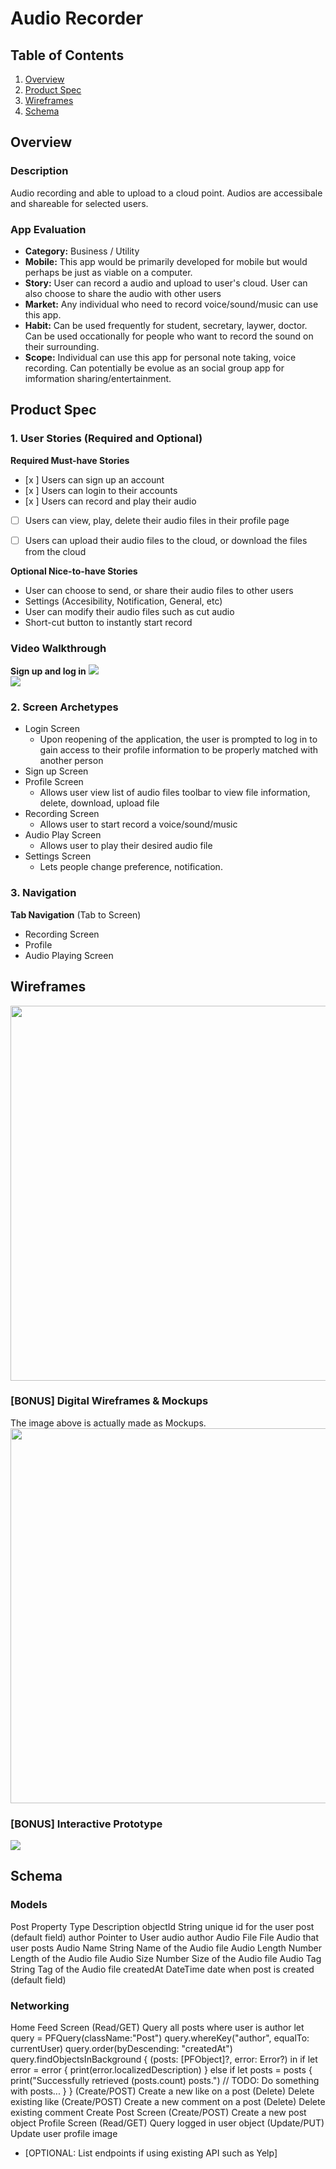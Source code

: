 # Audio Recorder

## Table of Contents
1. [Overview](#Overview)
1. [Product Spec](#Product-Spec)
1. [Wireframes](#Wireframes)
2. [Schema](#Schema)

## Overview
### Description
Audio recording and able to upload to a cloud point. Audios are accessibale and shareable for selected users.

### App Evaluation
- **Category:** Business / Utility
- **Mobile:** This app would be primarily developed for mobile but would perhaps be just as viable on a computer.
- **Story:** User can record a audio and upload to user's cloud. User can also choose to share the audio with other users
- **Market:** Any individual who need to record voice/sound/music can use this app.
- **Habit:** Can be used frequently for student, secretary, laywer, doctor. Can be used occationally for people who want to record the sound on their surrounding.
- **Scope:** Individual can use this app for personal note taking, voice recording. Can potentially be evolue as an social group app for imformation sharing/entertainment.

## Product Spec
### 1. User Stories (Required and Optional)

**Required Must-have Stories**

- [x ] Users can sign up an account
- [x ] Users can login to their accounts
- [x ] Users can record and play their audio
- [ ] Users can view, play, delete their audio files in their profile page
- [ ] Users can upload their audio files to the cloud, or download the files from the cloud


**Optional Nice-to-have Stories**

* User can choose to send, or share their audio files to other users
* Settings (Accesibility, Notification, General, etc)
* User can modify their audio files such as cut audio
* Short-cut button to instantly start record

### Video Walkthrough

**Sign up and log in**
<img src="https://github.com/YoTNT/Audio-Recorder/blob/master/login_signUp_audioRecorder.gif"><br>
<img src="https://github.com/YoTNT/Audio-Recorder/blob/master/walkthrough.gif"><br>

### 2. Screen Archetypes

* Login Screen
  * Upon reopening of the application, the user is prompted to log in to gain access to their profile information to be properly matched with another person
* Sign up Screen
* Profile Screen 
   * Allows user view list of audio files toolbar to view file information, delete, download, upload file
* Recording Screen
   * Allows user to start record a voice/sound/music
* Audio Play Screen
   * Allows user to play their desired audio file
* Settings Screen
   * Lets people change preference, notification.

### 3. Navigation

**Tab Navigation** (Tab to Screen)

* Recording Screen
* Profile
* Audio Playing Screen

## Wireframes
<img src="https://github.com/YoTNT/Audio-Recorder/blob/master/UI%20Collection.jpg" width=600><br>

### [BONUS] Digital Wireframes & Mockups
The image above is actually made as Mockups.
<img src="https://github.com/YoTNT/Audio-Recorder/blob/master/Mockups.jpg" width=600><br>


### [BONUS] Interactive Prototype
<img src="https://github.com/YoTNT/Audio-Recorder/blob/master/walkthrough_audioRecorder.gif"><br>

## Schema 

### Models
Post
Property	Type			Description
objectId	String			unique id for the user post (default field)
author		Pointer to User		audio author
Audio File	File			Audio that user posts
Audio Name	String			Name of the Audio file
Audio Length	Number			Length of the Audio file
Audio Size	Number			Size of the Audio file
Audio Tag	String			Tag of the Audio file
createdAt	DateTime		date when post is created (default field)

### Networking
Home Feed Screen
(Read/GET) Query all posts where user is author
let query = PFQuery(className:"Post")
query.whereKey("author", equalTo: currentUser)
query.order(byDescending: "createdAt")
query.findObjectsInBackground { (posts: [PFObject]?, error: Error?) in
   if let error = error { 
      print(error.localizedDescription)
   } else if let posts = posts {
      print("Successfully retrieved \(posts.count) posts.")
  // TODO: Do something with posts...
   }
}
(Create/POST) Create a new like on a post
(Delete) Delete existing like
(Create/POST) Create a new comment on a post
(Delete) Delete existing comment
Create Post Screen
(Create/POST) Create a new post object
Profile Screen
(Read/GET) Query logged in user object
(Update/PUT) Update user profile image

- [OPTIONAL: List endpoints if using existing API such as Yelp]
